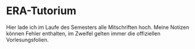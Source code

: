 # ERA-Tutorium
Hier lade ich im Laufe des Semesters alle Mitschriften hoch. 
Meine Notizen können Fehler enthalten, im Zweifel gelten immer die offiziellen Vorlesungsfolien. 
